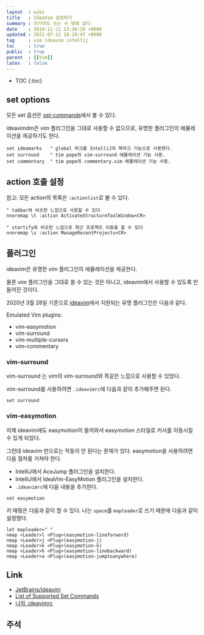 ```yaml
---
layout  : wiki
title   : IdeaVim 설정하기
summary : 이거라도 쓰는 수 밖에 없다
date    : 2019-11-11 13:36:26 +0900
updated : 2021-07-12 18:19:47 +0900
tag     : vim ideavim intellij
toc     : true
public  : true
parent  : [[Vim]]
latex   : false
---
```

* TOC
{:toc}

## set options

모든 set 옵션은 [set-commands][set-commands]에서 볼 수 있다.

ideavimdm은 vim 플러그인을 그대로 사용할 수 없으므로, 유명한 플러그인의 에뮬레이션을 제공하기도 한다.

```viml
set ideamarks   " global 마크를 IntelliJ의 북마크 기능으로 사용한다.
set surround    " tim pope의 vim-surround 에뮬레이션 기능 사용.
set commentary  " tim pope의 commentary.vim 에뮬레이션 기능 사용.
```

## action 호출 설정

참고: 모든 action의 목록은 `:actionlist`로 볼 수 있다.

```viml
" tabbar와 비슷한 느낌으로 사용할 수 있다
nnoremap \t :action ActivateStructureToolWindow<CR>

" startify와 비슷한 느낌으로 최근 프로젝트 이동을 할 수 있다
nnoremap \s :action ManageRecentProjects<CR>
```

## 플러그인

ideavim은 유명한 vim 플러그인의 에뮬레이션을 제공한다.

물론 vim 플러그인을 그대로 쓸 수 있는 것은 아니고, ideavim에서 사용할 수 있도록 만들어진 것이다.

2020년 3월 28일 기준으로 [ideavim]( https://github.com/JetBrains/ideavim )에서 지원되는 유명 플러그인은 다음과 같다.
>
Emulated Vim plugins:
- vim-easymotion
- vim-surround
- vim-multiple-cursors
- vim-commentary

### vim-surround

vim-surround 는 vim의 vim-surround와 똑같은 느낌으로 사용할 수 있었다.

vim-surround를 사용하려면 `.ideavimrc`에 다음과 같이 추가해주면 된다.

```viml
set surround
```

### vim-easymotion

이제 ideavim에도 easymotion이 들어와서 easymotion 스타일로 커서를 이동시킬 수 있게 되었다.

그런데 ideavim 만으로는 작동이 안 된다는 문제가 있다. easymotion을 사용하려면 다음 절차를 거쳐야 한다.

- IntelliJ에서 AceJump 플러그인을 설치한다.
- IntelliJ에서 IdeaVim-EasyMotion 플러그인을 설치한다.
- `.ideavimrc`에 다음 내용을 추가한다.

```viml
set easymotion
```

키 매핑은 다음과 같이 할 수 있다. 나는 `space`를 `mapleader`로 쓰기 때문에 다음과 같이 설정했다.

```viml
let mapleader=" "
nmap <Leader>l <Plug>(easymotion-lineforward)
nmap <Leader>j <Plug>(easymotion-j)
nmap <Leader>k <Plug>(easymotion-k)
nmap <Leader>h <Plug>(easymotion-linebackward)
nmap <Leader>a <Plug>(easymotion-jumptoanywhere)
```

## Link

* [JetBrains/ideavim][repo]
* [List of Supported Set Commands][set-commands]
* [나의 .ideavimrc][my]

## 주석

[repo]: https://github.com/JetBrains/ideavim
[my]: https://github.com/johngrib/dotfiles/blob/master/.ideavimrc
[set-commands]: https://github.com/JetBrains/ideavim/wiki/%22set%22-commands

